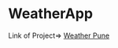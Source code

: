 # WeatherApp
Link of Project=> <a href="https://abinash-anand.github.io/WeatherApp/">Weather Pune</a>
